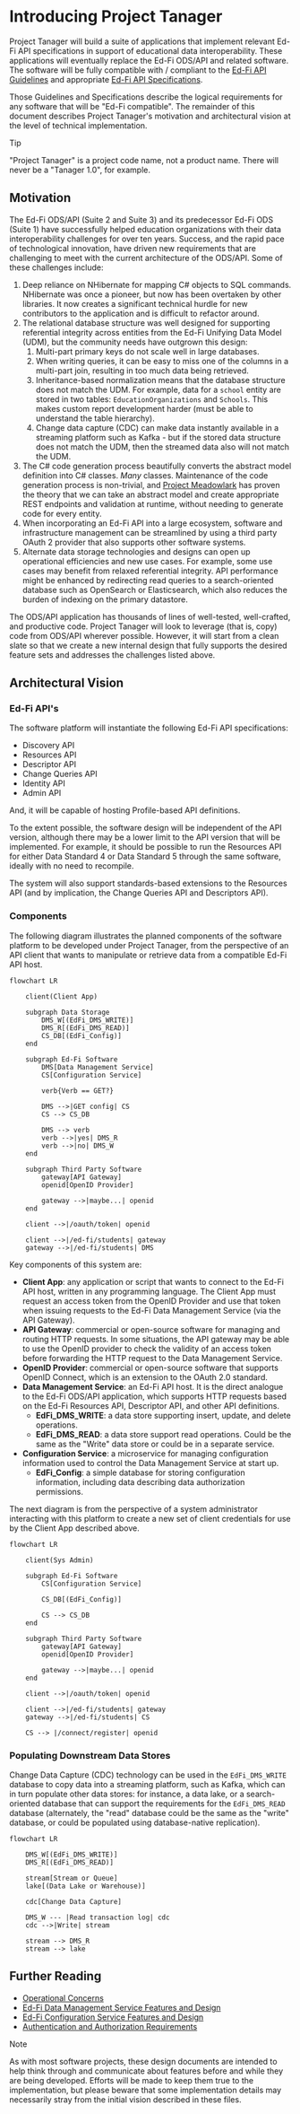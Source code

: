 # Introducing Project Tanager

Project Tanager will build a suite of applications that implement relevant Ed-Fi
API specifications in support of educational data interoperability. These
applications will eventually replace the Ed-Fi ODS/API and related software. The
software will be fully compatible with / compliant to the [Ed-Fi API
Guidelines](https://github.com/Ed-Fi-Alliance-OSS/Ed-Fi-API-Standards/tree/main/api-guidelines)
and appropriate [Ed-Fi API
Specifications](https://github.com/Ed-Fi-Alliance-OSS/Ed-Fi-API-Standards/tree/main/api-specifications).

Those Guidelines and Specifications describe the logical requirements for any
software that will be "Ed-Fi compatible". The remainder of this document
describes Project Tanager's motivation and architectural vision at the level of
technical implementation.

> [!TIP]
> "Project Tanager" is a project code name, not a product name. There
> will never be a "Tanager 1.0", for example.

## Motivation

The Ed-Fi ODS/API (Suite 2 and Suite 3) and its predecessor Ed-Fi ODS (Suite 1)
have successfully helped education organizations with their data
interoperability challenges for over ten years. Success, and the rapid pace of
technological innovation, have driven new requirements that are challenging to
meet with the current architecture of the ODS/API. Some of these challenges include:

1. Deep reliance on NHibernate for mapping C# objects to SQL commands.
   NHibernate was once a pioneer, but now has been overtaken by other libraries.
   It now creates a significant technical hurdle for new contributors to the
   application and is difficult to refactor around.
2. The relational database structure was well designed for supporting
   referential integrity across entities from the Ed-Fi Unifying Data Model
   (UDM), but the community needs have outgrown this design:
   1. Multi-part primary keys do not scale well in large databases.
   2. When writing queries, it can be easy to miss one of the columns in a
      multi-part join, resulting in too much data being retrieved.
   3. Inheritance-based normalization means that the database structure does not
      match the UDM. For example, data for a `school` entity are stored in two
      tables: `EducationOrganizations` and `Schools`. This makes custom report
      development harder (must be able to understand the table hierarchy).
   4. Change data capture (CDC) can make data instantly available in a streaming
      platform such as Kafka - but if the stored data structure does not match
      the UDM, then the streamed data also will not match the UDM.
3. The C# code generation process beautifully converts the abstract model
   definition into C# classes. _Many_ classes. Maintenance of the code
   generation process is non-trivial, and [Project
   Meadowlark](https://github.com/Ed-Fi-Exchange-OSS/Meadowlark) has proven the
   theory that we can take an abstract model and create appropriate REST
   endpoints and validation at runtime, without needing to generate code for
   every entity.
4. When incorporating an Ed-Fi API into a large ecosystem, software and
   infrastructure management can be streamlined by using a third party OAuth 2
   provider that also supports other software systems.
5. Alternate data storage technologies and designs can open up operational
   efficiencies and new use cases. For example, some use cases may benefit from
   relaxed referential integrity. API performance might be enhanced by
   redirecting read queries to a search-oriented database such as OpenSearch or
   Elasticsearch, which also reduces the burden of indexing on the primary
   datastore.

The ODS/API application has thousands of lines of well-tested, well-crafted, and
productive code. Project Tanager will look to leverage (that is, copy) code from
ODS/API wherever possible. However, it will start from a clean slate so that we
create a new internal design that fully supports the desired feature sets and
addresses the challenges listed above.

## Architectural Vision

### Ed-Fi API's

The software platform will instantiate the following Ed-Fi API specifications:

* Discovery API
* Resources API
* Descriptor API
* Change Queries API
* Identity API
* Admin API

And, it will be capable of hosting Profile-based API definitions.

To the extent possible, the software design will be independent of the API
version, although there may be a lower limit to the API version that will be
implemented. For example, it should be possible to run the Resources API for
either Data Standard 4 or Data Standard 5 through the same software, ideally
with no need to recompile.

The system will also support standards-based extensions to the Resources API
(and by implication, the Change Queries API and Descriptors API).

### Components

The following diagram illustrates the planned components of the software
platform to be developed under Project Tanager, from the perspective of an API
client that wants to manipulate or retrieve data from a compatible Ed-Fi API
host.

```mermaid
flowchart LR

    client(Client App)

    subgraph Data Storage
        DMS_W[(EdFi_DMS_WRITE)]
        DMS_R[(EdFi_DMS_READ)]
        CS_DB[(EdFi_Config)]
    end

    subgraph Ed-Fi Software
        DMS[Data Management Service]
        CS[Configuration Service]

        verb{Verb == GET?}

        DMS -->|GET config| CS
        CS --> CS_DB

        DMS --> verb
        verb -->|yes| DMS_R
        verb -->|no| DMS_W
    end

    subgraph Third Party Software
        gateway[API Gateway]
        openid[OpenID Provider]

        gateway -->|maybe...| openid
    end

    client -->|/oauth/token| openid

    client -->|/ed-fi/students| gateway
    gateway -->|/ed-fi/students| DMS
```

Key components of this system are:

* **Client App**: any application or script that wants to connect to the Ed-Fi
  API host, written in any programming language. The Client App must request an
  access token from the OpenID Provider and use that token when issuing requests
  to the Ed-Fi Data Management Service (via the API Gateway).
* **API Gateway**: commercial or open-source software for managing and routing
  HTTP requests. In some situations, the API gateway may be able to use the
  OpenID provider to check the validity of an access token before
  forwarding the HTTP request to the Data Management Service.
* **OpenID Provider**: commercial or open-source software that supports OpenID
  Connect, which is an extension to the OAuth 2.0 standard.
* **Data Management Service**: an Ed-Fi API host. It is the direct analogue to
  the Ed-Fi ODS/API application, which supports HTTP requests based on the Ed-Fi
  Resources API, Descriptor API, and other API definitions.
  * **EdFi_DMS_WRITE**: a data store supporting insert, update, and delete operations.
  * **EdFi_DMS_READ**: a data store support read operations. Could be the same
    as the "Write" data store or could be in a separate service.
* **Configuration Service**: a microservice for managing configuration
  information used to control the Data Management Service at start up.
  * **EdFi_Config**: a simple database for storing configuration information,
    including data describing data authorization permissions.

The next diagram is from the perspective of a system administrator interacting
with this platform to create a new set of client credentials for use by the
Client App described above.

```mermaid
flowchart LR

    client(Sys Admin)

    subgraph Ed-Fi Software
        CS[Configuration Service]

        CS_DB[(EdFi_Config)]

        CS --> CS_DB
    end

    subgraph Third Party Software
        gateway[API Gateway]
        openid[OpenID Provider]

        gateway -->|maybe...| openid
    end

    client -->|/oauth/token| openid

    client -->|/ed-fi/students| gateway
    gateway -->|/ed-fi/students| CS

    CS --> |/connect/register| openid
```

### Populating Downstream Data Stores

Change Data Capture (CDC) technology can be used in the `EdFi_DMS_WRITE`
database to copy data into a streaming platform, such as Kafka, which can in
turn populate other data stores: for instance, a data lake, or a search-oriented
database that can support the requirements for the `EdFi_DMS_READ` database
(alternately, the "read" database could be the same as the "write" database,
or could be populated using database-native replication).

```mermaid
flowchart LR

    DMS_W[(EdFi_DMS_WRITE)]
    DMS_R[(EdFi_DMS_READ)]

    stream[Stream or Queue]
    lake[(Data Lake or Warehouse)]

    cdc[Change Data Capture]

    DMS_W --- |Read transaction log| cdc
    cdc -->|Write| stream

    stream --> DMS_R
    stream --> lake

```

## Further Reading

* [Operational Concerns](./OPERATIONS.md)
* [Ed-Fi Data Management Service Features and Design](./DMS/README.md)
* [Ed-Fi Configuration Service Features and Design](./CS/README.md)
* [Authentication and Authorization Requirements](./AUTH.md)

> [!NOTE]
> As with most software projects, these design documents are intended to help
> think through and communicate about features before and while they are being
> developed. Efforts will be made to keep them true to the implementation, but
> please beware that some implementation details may necessarily stray from the
> initial vision described in these files.
